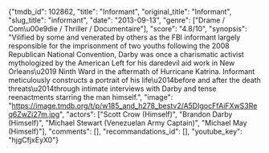 {"tmdb_id": 102862, "title": "Informant", "original_title": "Informant", "slug_title": "informant", "date": "2013-09-13", "genre": ["Drame / Com\u00e9die / Thriller / Documentaire"], "score": "4.8/10", "synopsis": "Vilified by some and venerated by others as the FBI informant largely responsible for the imprisonment of two youths following the 2008 Republican National Convention, Darby was once a charismatic activist mythologized by the American Left for his daredevil aid work in New Orleans\u2019 Ninth Ward in the aftermath of Hurricane Katrina. Informant meticulously constructs a portrait of his life\u2014before and after the death threats\u2014through intimate interviews with Darby and tense reenactments starring the man himself.", "image": "https://image.tmdb.org/t/p/w185_and_h278_bestv2/A5DIgocFfAiFXwS3Req6ZwZi27m.jpg", "actors": ["Scott Crow (Himself)", "Brandon Darby (Himself)", "Michael Stewart (Venezuelan Army Captain)", "Michael May (Himself)"], "comments": [], "recommandations_id": [], "youtube_key": "hjgCfjxEyX0"}